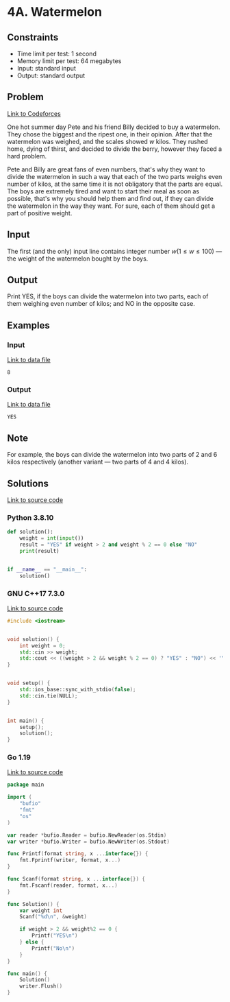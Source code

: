 # 4A. Watermelon

## Constraints

  - Time limit per test: 1 second
  - Memory limit per test: 64 megabytes
  - Input: standard input
  - Output: standard output

## Problem

[Link to Codeforces](https://codeforces.com/problemset/problem/4/A)

One hot summer day Pete and his friend Billy decided to buy a watermelon. They chose the biggest and the ripest one, in their opinion. After that the watermelon was weighed, and the scales showed $w$ kilos. They rushed home, dying of thirst, and decided to divide the berry, however they faced a hard problem.

Pete and Billy are great fans of even numbers, that's why they want to divide the watermelon in such a way that each of the two parts weighs even number of kilos, at the same time it is not obligatory that the parts are equal. The boys are extremely tired and want to start their meal as soon as possible, that's why you should help them and find out, if they can divide the watermelon in the way they want. For sure, each of them should get a part of positive weight.

## Input

The first (and the only) input line contains integer number $w (1 \leq w \leq 100)$ — the weight of the watermelon bought by the boys.

## Output

Print YES, if the boys can divide the watermelon into two parts, each of them weighing even number of kilos; and NO in the opposite case.

## Examples

### Input

[Link to data file](input_0.txt)

```
8
```

### Output

[Link to data file](expected_0.txt)

```
YES
```

## Note

For example, the boys can divide the watermelon into two parts of 2 and 6 kilos respectively (another variant — two parts of 4 and 4 kilos).

## Solutions

[Link to source code](solution.py)

### Python 3.8.10

```python
def solution():
    weight = int(input())
    result = "YES" if weight > 2 and weight % 2 == 0 else "NO"
    print(result)


if __name__ == "__main__":
    solution()
```

### GNU C++17 7.3.0

[Link to source code](solution.cpp)

```cpp
#include <iostream>


void solution() {
    int weight = 0;
    std::cin >> weight;
    std::cout << ((weight > 2 && weight % 2 == 0) ? "YES" : "NO") << '\n';
}


void setup() {
    std::ios_base::sync_with_stdio(false);
    std::cin.tie(NULL);
}


int main() {
    setup();
    solution();
}
```

### Go 1.19

[Link to source code](solution.go)

```go
package main

import (
	"bufio"
	"fmt"
	"os"
)

var reader *bufio.Reader = bufio.NewReader(os.Stdin)
var writer *bufio.Writer = bufio.NewWriter(os.Stdout)

func Printf(format string, x ...interface{}) {
	fmt.Fprintf(writer, format, x...)
}

func Scanf(format string, x ...interface{}) {
	fmt.Fscanf(reader, format, x...)
}

func Solution() {
	var weight int
	Scanf("%d\n", &weight)

	if weight > 2 && weight%2 == 0 {
		Printf("YES\n")
	} else {
		Printf("No\n")
	}
}

func main() {
	Solution()
	writer.Flush()
}
```
